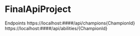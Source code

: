 # FinalApiProject

Endpoints
https://localhost:####/api/champions{ChampionId}
https://localhost:####/api/abilities/{ChampionId}

